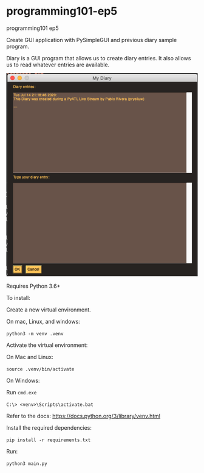 # programming101-ep5
programming101 ep5


Create GUI application with PySimpleGUI and previous diary sample program.

Diary is a GUI program that allows us to create diary entries.
It also allows us to read whatever entries are available.

<img src="diary.png">


Requires Python 3.6+

To install:

Create a new virtual environment.



On mac, Linux, and windows:

`python3 -m venv .venv`

Activate the virtual environment:

On Mac and Linux:

`source .venv/bin/activate`

On Windows:

Run `cmd.exe`

`C:\> <venv>\Scripts\activate.bat`

Refer to the docs: https://docs.python.org/3/library/venv.html

Install the required dependencies:

`pip install -r requirements.txt`

Run:

`python3 main.py`

